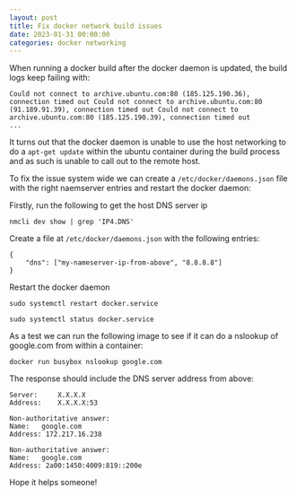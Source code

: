 ```yaml
---
layout: post
title: Fix docker network build issues
date: 2023-01-31 00:00:00
categories: docker networking
---
```


When running a docker build after the docker daemon is updated, the build logs keep failing with:

```
Could not connect to archive.ubuntu.com:80 (185.125.190.36), connection timed out Could not connect to archive.ubuntu.com:80 (91.189.91.39), connection timed out Could not connect to archive.ubuntu.com:80 (185.125.190.39), connection timed out
...
```

It turns out that the docker daemon is unable to use the host networking to do a `apt-get update` within the ubuntu container during the build process and as such is unable to call out to the remote host.

To fix the issue system wide we can create a `/etc/docker/daemons.json` file with the right naemserver entries and restart the docker daemon:

Firstly, run the following to get the host DNS server ip
```
nmcli dev show | grep 'IP4.DNS'
```

Create a file at `/etc/docker/daemons.json` with the following entries:
```
{
	"dns": ["my-nameserver-ip-from-above", "8.8.8.8"]
}
```

Restart the docker daemon
```
sudo systemctl restart docker.service

sudo systemctl status docker.service
```

As a test we can run the following image to see if it can do a nslookup of google.com from within a container:
```
docker run busybox nslookup google.com
```

The response should include the DNS server address from above:
```
Server:		X.X.X.X
Address:	X.X.X.X:53

Non-authoritative answer:
Name:	google.com
Address: 172.217.16.238

Non-authoritative answer:
Name:	google.com
Address: 2a00:1450:4009:819::200e

```

Hope it helps someone!
